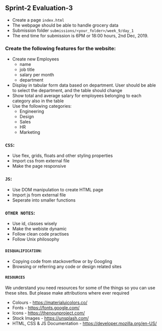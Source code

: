 ## Sprint-2 Evaluation-3

- Create a page `index.html`
- The webpage should be able to handle grocery data
- Submission folder `submissions/<your_folder>/week_9/day_1`
- The end time for submission is 6PM or 18:00 hours, 2nd Dec, 2019.

###  Create the following features for the website:
- Create new Employees
    - name
    - job title
    - salary per month
    - department
- Display in tabular form data based on department. User should be able to select the department, and the table should change
- Show total and average salary for employees belonging to each category also in the table
- Use the following categories:
    - Engineering
    - Design
    - Sales
    - HR
    - Marketing

### `CSS`:
- Use flex, grids, floats and other styling properties
- Import css from external file
- Make the page responsive

### `JS`:
- Use DOM manipulation to create HTML page
- Import js from external file
- Seperate into smaller functions 

### `OTHER NOTES`:
- Use id, classes wisely
- Make the webiste dynamic
- Follow clean code practises
- Follow Unix philosophy

#### `DISQUALIFICATION`:

- Copying code from stackoverflow or by Googling
- Browsing or referring any code or design related sites 

#### `RESOURCES`

We understand you need resources for some of the things so you can use these sites. But please make attributions where ever required

- Colours - <https://materialuicolors.co/>
- Fonts - <https://fonts.google.com/>
- Icons - <https://thenounproject.com/> 
- Stock Images - <https://unsplash.com/> 
- HTML, CSS & JS Documentation - <https://developer.mozilla.org/en-US/>
